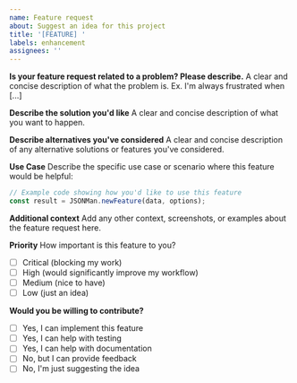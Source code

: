 ```yaml
---
name: Feature request
about: Suggest an idea for this project
title: '[FEATURE] '
labels: enhancement
assignees: ''
---
```


**Is your feature request related to a problem? Please describe.**
A clear and concise description of what the problem is. Ex. I'm always frustrated when [...]

**Describe the solution you'd like**
A clear and concise description of what you want to happen.

**Describe alternatives you've considered**
A clear and concise description of any alternative solutions or features you've considered.

**Use Case**
Describe the specific use case or scenario where this feature would be helpful:
```typescript
// Example code showing how you'd like to use this feature
const result = JSONMan.newFeature(data, options);
```

**Additional context**
Add any other context, screenshots, or examples about the feature request here.

**Priority**
How important is this feature to you?
- [ ] Critical (blocking my work)
- [ ] High (would significantly improve my workflow)  
- [ ] Medium (nice to have)
- [ ] Low (just an idea)

**Would you be willing to contribute?**
- [ ] Yes, I can implement this feature
- [ ] Yes, I can help with testing
- [ ] Yes, I can help with documentation
- [ ] No, but I can provide feedback
- [ ] No, I'm just suggesting the idea